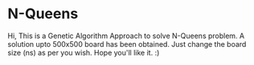 # N-Queens
Hi, This is a Genetic Algorithm Approach to solve N-Queens problem. A solution upto 500x500 board has been obtained. 
Just change the board size (ns) as per you wish.
Hope you'll like it. :)

